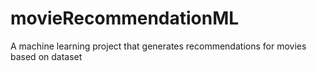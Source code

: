 # movieRecommendationML
A machine learning project that generates recommendations for movies based on dataset

